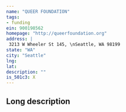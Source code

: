 ```yaml
---
name: "QUEER FOUNDATION"
tags:
- funding
ein: 900198562
homepage: "http://queerfoundation.org"
address: |
 3213 W Wheeler St 145, \nSeattle, WA 98199
state: "WA"
city: "Seattle"
lng: 
lat: 
description: ""
is_501c3: X
---
```


## Long description


